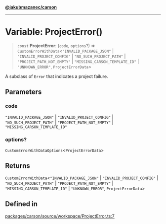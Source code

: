 [**@jakubmazanec/carson**](../README.md)

---

# Variable: ProjectError()

> `const` **ProjectError**: (`code`, `options`?) => `CustomErrorWithData`\<`"INVALID_PACKAGE_JSON"`
> \| `"INVALID_PROJECT_CONFIG"` \| `"NO_SUCH_PROJECT_PATH"` \| `"PROJECT_PATH_NOT_EMPTY"` \|
> `"MISSING_CARSON_TEMPLATE_ID"` \| `"UNKNOWN_ERROR"`, `ProjectErrorData`\>

A subclass of `Error` that indicates a project failure.

## Parameters

### code

`"INVALID_PACKAGE_JSON"` | `"INVALID_PROJECT_CONFIG"` | `"NO_SUCH_PROJECT_PATH"` |
`"PROJECT_PATH_NOT_EMPTY"` | `"MISSING_CARSON_TEMPLATE_ID"`

### options?

`CustomErrorWithDataOptions`\<`ProjectErrorData`\>

## Returns

`CustomErrorWithData`\<`"INVALID_PACKAGE_JSON"` \| `"INVALID_PROJECT_CONFIG"` \|
`"NO_SUCH_PROJECT_PATH"` \| `"PROJECT_PATH_NOT_EMPTY"` \| `"MISSING_CARSON_TEMPLATE_ID"` \|
`"UNKNOWN_ERROR"`, `ProjectErrorData`\>

## Defined in

[packages/carson/source/workspace/ProjectError.ts:7](https://github.com/jakubmazanec/tools/blob/a9765e3de8390a6e57bec51efaeb411fbd7881ab/packages/carson/source/workspace/ProjectError.ts#L7)
